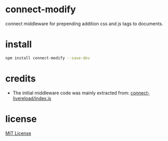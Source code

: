 connect-modify
==================
connect middleware for prepending addition css and js tags to documents.


install
=======
```bash
npm install connect-modify --save-dev
```


credits
=======
* The initial middleware code was mainly extracted from: [connect-livereload/index.js](https://github.com/intesso/connect-livereload/blob/master/index.js)


license
=======
[MIT License](https://github.com/intesso/connect-livereload/blob/master/LICENSE)
